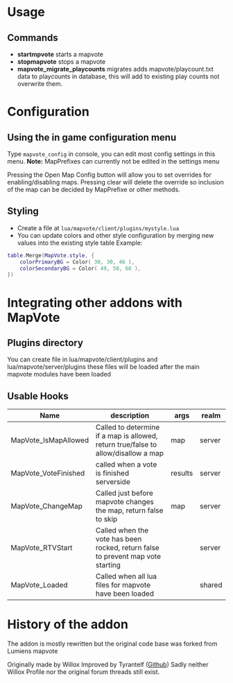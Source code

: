 # Usage
## Commands
- **startmpvote** starts a mapvote
- **stopmapvote** stops a mapvote
- **mapvote_migrate_playcounts** migrates adds mapvote/playcount.txt data to playcounts in database, this will add to existing play counts not overwrite them.

# Configuration
## Using the in game configuration menu
Type `mapvote_config` in console, you can edit most config settings in this menu. **Note:** MapPrefixes can currently not be edited in the settings menu

Pressing the Open Map Config button will allow you to set overrides for enabling/disabling maps. Pressing clear will delete the override so inclusion of the map can be decided by MapPrefixe or other methods.

## Styling
- Create a file at `lua/mapvote/client/plugins/mystyle.lua`
- You can update colors and other style configuration by merging new values into the existing style table
Example:
```lua
table.Merge(MapVote.style, {
    colorPrimaryBG = Color( 30, 30, 46 ),
    colorSecondaryBG = Color( 49, 50, 68 ),
})
```
# Integrating other addons with MapVote
## Plugins directory
You can create file in lua/mapvote/client/plugins and lua/mapvote/server/plugins these files will be loaded after the main mapvote modules have been loaded

## Usable Hooks
| Name                    | description                                                                        | args    | realm  |
| ----------------------- | ---------------------------------------------------------------------------------- | ------- | ------ |
| MapVote_IsMapAllowed    | Called to determine if a map is allowed, return true/false to allow/disallow a map | map     | server |
| MapVote_VoteFinished    | called when a vote is finished serverside                                          | results | server |
| MapVote_ChangeMap       | Called just before mapvote changes the map, return false to skip                   | map     | server |
| MapVote_RTVStart        | Called when the vote has been rocked, return false to prevent map vote starting    |         | server |
| MapVote_Loaded          | Called when all lua files for mapvote have been loaded                             |         | shared |

# History of the addon
The addon is mostly rewritten but the original code base was forked from Lumiens mapvote

Originally made by Willox
Improved by Tyrantelf ([Github](https://github.com/tyrantelf/gmod-mapvote))
Sadly neither Willox Profile nor the original forum threads still exist.
